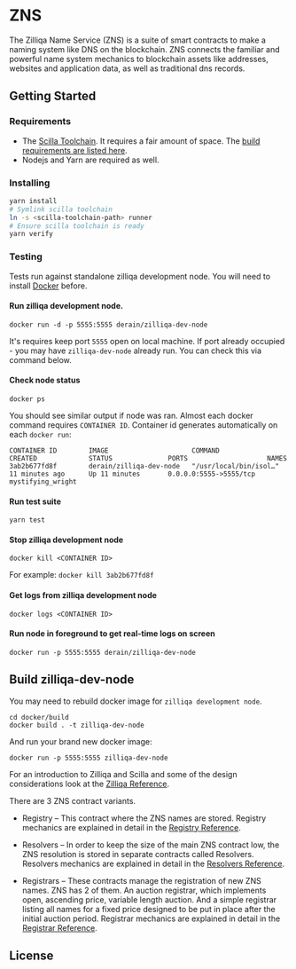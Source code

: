 # ZNS

The Zilliqa Name Service (ZNS) is a suite of smart contracts to make a naming
system like DNS on the blockchain. ZNS connects the familiar and powerful name
system mechanics to blockchain assets like addresses, websites and application
data, as well as traditional dns records.


## Getting Started

### Requirements

- The [Scilla Toolchain](https://github.com/Zilliqa/scilla). It requires a fair
  amount of space. The
  [build requirements are listed here](https://github.com/Zilliqa/scilla/blob/master/INSTALL.md).
- Nodejs and Yarn are required as well.

### Installing

```sh
yarn install
# Symlink scilla toolchain
ln -s <scilla-toolchain-path> runner
# Ensure scilla toolchain is ready
yarn verify
```

### Testing

Tests run against standalone zilliqa development node. You will need to install [Docker](https://www.docker.com) before.

#### Run zilliqa development node.
```shell script
docker run -d -p 5555:5555 derain/zilliqa-dev-node
```
It's requires keep port `5555` open on local machine. 
If port already occupied - you may have `zilliqa-dev-node` already run. 
You can check this via command below. 

#### Check node status
```shell script
docker ps
```
You should see similar output if node was ran. 
Almost each docker command requires `CONTAINER ID`. Container id generates automatically on each `docker run`:
```
CONTAINER ID        IMAGE                     COMMAND                  CREATED             STATUS              PORTS                    NAMES
3ab2b677fd8f        derain/zilliqa-dev-node   "/usr/local/bin/isol…"   11 minutes ago      Up 11 minutes       0.0.0.0:5555->5555/tcp   mystifying_wright
```

#### Run test suite
```
yarn test
```

#### Stop zilliqa development node
```shell script
docker kill <CONTAINER ID>
```

For example: `docker kill 3ab2b677fd8f`

#### Get logs from zilliqa development node
```shell script
docker logs <CONTAINER ID>
```

#### Run node in foreground to get real-time logs on screen
```shell script
docker run -p 5555:5555 derain/zilliqa-dev-node
```

## Build zilliqa-dev-node
You may need to rebuild docker image for `zilliqa development node`.
```shell script
cd docker/build
docker build . -t zilliqa-dev-node
```
And run your brand new docker image:
```shell script
docker run -p 5555:5555 zilliqa-dev-node
```

For an introduction to Zilliqa and Scilla and some of the design considerations
look at the [Zilliqa Reference](./ZILLIQA.md).

There are 3 ZNS contract variants.

- Registry – This contract where the ZNS names are stored. Registry mechanics
  are explained in detail in the [Registry Reference](./REGISTRY.md).

- Resolvers – In order to keep the size of the main ZNS contract low, the ZNS resolution is stored in separate contracts called
  Resolvers. Resolvers mechanics are explained in detail in the
  [Resolvers Reference](./RESOLVERS.md).

- Registrars – These contracts manage the registration of new ZNS names. ZNS has 2
  of them. An auction registrar, which implements open, ascending price,
  variable length auction. And a simple registrar listing all names for a fixed
  price designed to be put in place after the initial auction period. Registrar
  mechanics are explained in detail in the
  [Registrar Reference](./REGISTRAR.md).

## License


